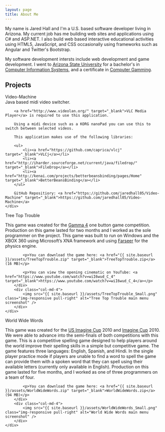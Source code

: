 ```yaml
---
layout: page
title: About Me
---
```


My name is Jared Hall and I'm a U.S. based software developer living in Arizona.
My current job has me building web sites and applications using C# and ASP.NET.
I also build web based interactive educational activities using HTML5, JavaScript,
and CSS occasionally using frameworks such as Angular and Twitter's Bootstrap.

My software development intersts include web development and game development.
I went to [Arizona State University](http://www.asu.edu) for a bachelor's in
[Computer Information Systems](http://wpcarey.asu.edu/undergraduate-degrees/computer-information-systems),
and a certificate in [Computer Gamming](http://gaming.asu.edu/).

## Projects

<div class="panel panel-default">
    <div class="panel-heading">Video-Machine</div>
    <div class="panel-body">
        Java based midi video switcher.
        
        <a href="http://www.videolan.org/" target="_blank">VLC Media Player</a> is required to use this application.
        
        Using a midi device such as a KORG nanoPad you can use this to switch between selected videos.
        
        This application makes use of the following libraries:
        
        <ul>
            <li><a href="https://github.com/caprica/vlcj" target="_blank">VLCj</a></li>
            <li><a href="http://iharder.sourceforge.net/current/java/filedrop/" target="_blank">FileDrop</a></li>
            <li><a href="http://kenai.com/projects/betterbeansbinding/pages/Home" target="_blank">BetterBeansBinding</a></li>
        </ul>

        GitHub Repositiory: <a href="https://github.com/jaredhall05/Video-Machine" target="_blank">https://github.com/jaredhall05/Video-Machine</a>
    </div>
</div>

<div class="panel panel-default">
    <div class="panel-heading">Tree Top Trouble</div>
    <div class="panel-body">
        <div class="col-md-8">
            <p>This game was created for the <a href="http://www.kokoromi.org/gamma4/" target="_blank">Gamma 4</a> one button game competition.
            Production on this game lasted for two months and I worked as the sole programmer on the project.
            This game was built to run on Windows and the XBOX 360 using Microsoft’s XNA framework and using <a href="http://farseerphysics.codeplex.com/" target="_blank">Farseer</a> for the physics engine.</p>
            
            <p>You can download the game here: <a href="{{ site.baseurl }}/assets/TreeTopTrouble.zip" target="_blank">TreeTopTrouble.zip</a> (16 MB)</p>
            
            <p>You can view the opening cinematic on YouTube: <a href="https://www.youtube.com/watch?v=wiI6wud_C_4" target="_blank">https://www.youtube.com/watch?v=wiI6wud_C_4</a></p>
        </div>
        <div class="col-md-4">
            <img src="{{ site.baseurl }}/assets/TreeTopTrouble_Small.png" class="img-responsive pull-right" alt="Tree Top Trouble main menu screenshot" />
        </div>
    </div>
</div>

<div class="panel panel-default">
    <div class="panel-heading">World Wide Words</div>
    <div class="panel-body">
        <div class="col-md-8">
            <p>This game was created for the <a href="http://www.imaginecup.us/" target="_blank">US Imagine Cup</a> 2010 and <a href="http://imaginecup.com/" target="_blank">Imagine Cup</a> 2010.
            We were able to advance into the semi-finals of both competitions with this game.
            This is a competitive spelling game designed to help players around the world improve their spelling skills in a simple but competitive game.
            The game features three languages: English, Spanish, and Hindi.
            In the single player practice mode if players are unable to find a word to spell the game can provide them with a spoken word that they can spell using their available letters (currently only available in English).
            Production on this game lasted for five months, and I worked as one of three programmers on a team of four.</p>
            
            <p>You can download the game here: <a href="{{ site.baseurl }}/assets/WorldWideWords.zip" target="_blank">WorldWideWords.zip</a> (94 MB)</p>
        </div>
        <div class="col-md-4">
            <img src="{{ site.baseurl }}/assets/WorldWideWords_Small.png" class="img-responsive pull-right" alt="World Wide Words main menu screenshot" />
        </div>
    </div>
</div>